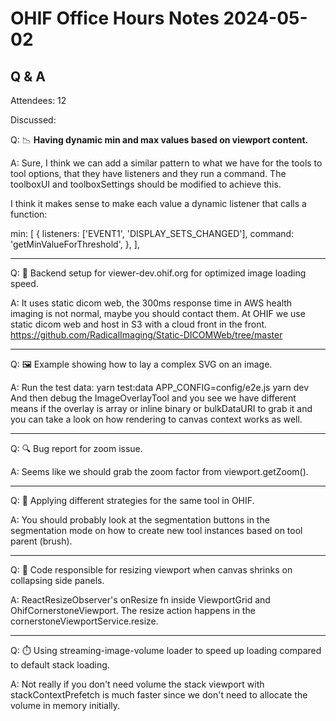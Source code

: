 # OHIF Office Hours Notes 2024-05-02

## Q & A

Attendees: 12

Discussed:

Q: 📉 **Having dynamic min and max values based on viewport content.**

A: Sure, I think we can add a similar pattern to what we have for the tools to tool options, that they have listeners and they run a command. The toolboxUI and toolboxSettings should be modified to achieve this.

I think it makes sense to make each value a dynamic listener that calls a function:

min: [
  {
    listeners: ['EVENT1', 'DISPLAY_SETS_CHANGED'],
    command: 'getMinValueForThreshold',
  },
],

--- 

Q: 🚀 Backend setup for viewer-dev.ohif.org for optimized image loading speed.

A: It uses static dicom web, the 300ms response time in AWS health imaging is not normal, maybe you should contact them. At OHIF we use static dicom web and host in S3 with a cloud front in the front.
https://github.com/RadicalImaging/Static-DICOMWeb/tree/master

---
Q: 🖼️ Example showing how to lay a complex SVG on an image.

A: Run the test data:
yarn test:data
APP_CONFIG=config/e2e.js yarn dev
And then debug the ImageOverlayTool and you see we have different means if the overlay is array or inline binary or bulkDataURI to grab it and you can take a look on how rendering to canvas context works as well.

---

Q: 🔍 Bug report for zoom issue.

A: Seems like we should grab the zoom factor from ﻿viewport.getZoom().

---
Q: 🔄 Applying different strategies for the same tool in OHIF.

A: You should probably look at the segmentation buttons in the segmentation mode on how to create new tool instances based on tool parent (brush).

---

Q: 📐 Code responsible for resizing viewport when canvas shrinks on collapsing side panels.

A: ReactResizeObserver's onResize fn inside ViewportGrid and OhifCornerstoneViewport. The resize action happens in the cornerstoneViewportService.resize.

---
Q: ⏱️ Using streaming-image-volume loader to speed up loading compared to default stack loading.

A: Not really if you don't need volume the stack viewport with stackContextPrefetch is much faster since we don't need to allocate the volume in memory initially.
